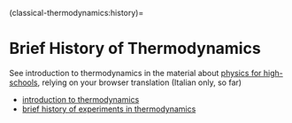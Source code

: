 <!--
```{article-info}
:author: basics
:date: "{sub-ref}`today`"
:read-time: "{sub-ref}`wordcount-minutes` min read"
```
-->

(classical-thermodynamics:history)=
# Brief History of Thermodynamics
See introduction to thermodynamics in the material about [physics for high-schools](https://basics2022.github.io/bbooks-physics-hs/intro.html), relying on your browser translation (Italian only, so far)

- [introduction to thermodynamics](https://basics2022.github.io/bbooks-physics-hs/ch/thermodynamics/foundation.html)
- [brief history of experiments in thermodynamics](https://basics2022.github.io/bbooks-physics-hs/ch/thermodynamics/foundation-experiments.html)



<!--
## Problemi
- natura della materia
  - horror vacui
  - struttura atomistica della materia
- eneriga e calore, 


## Cronologia

**Nuovi strumenti.** 
Galileo: metodo scientifico; necessità di strumenti per la misura di grandezze. Rivoluzione tecnica, progresso tecnologico nella costruzione di strumenti di misura:
- termometro (Galileo,...): 
  - strumento che sfrutta la dilatazione delle sostanze con la temperatura: inizialmente si usa espansione di gas, successivamente di un liquido
- barometro (**Torricelli**,...): 
  - strumento che strutta il peso di un liquido (Hg), equilibrato da una differenza di pressione
  - strumento usato per misurare il peso dell'aria; creazione del "vuoto" nel barometro a Hg -> rilancia teoria atomistica
  - ...
- **Boyle**:
  - "padre della chimica": descrizione chiara dei propri esperimenti, condotti con il metodo scientifico, in modo da poterli rendere replicabili
  - esperimenti sui gas, grazie alle pompe a vuoto realizzate da Hooke: PV=cost. a T=cost "l'aria si comporta come una molla"; per ironia, o forse un po' per affinità di idee, Hooke è lo studioso che ha formulato la legge costitutiva di una molla lineare, F = k dx

**Primi modelli.**
- 1738: **Bernoulli**, Hydrodynamica. **Teoria cinetica dei gas**: gas composti da un'insieme di particelle. Interpretazione microscopica delle grandezze macroscopiche:
  - temperatura: interpretata come agitazione delle particelle (proporzionale all'energia cinetica media)
  - pressione: dovuta agli urti delle particelle sulle pareti di un contenitore

**Lavoisier (1743-1794).** Importanza della misura della **massa**, durante gli esperimenti di chimica. In seguito alle misure nei suoi esperimenti, formula la **legge di conservazione della massa** in sistemi chiusi.

**Berthollet (1748-1822), Proust (1754-1826).** Le sostanze hanno una composizione chimica ben definita? Sì, o quasi.

**Dalton (1766-1844).** Legge delle proporzioni multiple; sostiene teoria atomica; è possibile misurare il peso relativo delle sostanze. Sfortunatamente, è un pessimo sperimentatore quindi ottiene misure imprecise e formula risultati quantitativi sbagliati (es. molecola acqua: HO e non H2O)

**Gay-Lussac (1808).** Appassionato di mongolfiere; studi sui gas. Lavora sui volumi nelle reazioni: esempio: 1l di Cl e 1l di H producono 1l di HCl. Spiegazione: i 2 volumi uguali contengono lo stesso numero di atomi. Lui non formula questa spiegazione poiché lavora nel lab di Berthollet che non crede alla teoria atomica, e poiché i suoi risultati non concordano con quelli di Dalton sulla forma dell'acqua.

**Avogadro (1811).** La molecola di ossigeno è O2.

**Liebig e Wohler (1824); Berzelius.** Scoperta isomeri. Stessa composizione, diversa disposizione, diverse sostanze.

**Cannizzaro (1860).**

**Clausis (1858)** Come si muovono gli atomi? Riprende le idee di Bernoulli:
- velocità delle particelle nei gas dipendono dalla T
- prima stima (completamente errata) della velocità media; corregge la sua idea introducendo il libero cammino medio: le particelle collidono tra di loro

**Maxwell (1860)** Le molecole hanno velocità diverse: distribuzione di Maxwell.

**Boltzmann**


## Argomenti
**Materia.** <br>
**Energia, lavoro e calore.** <br>

- Nuovi strumenti per svolgere gli esperimenti
- Nuovi concetti (T, p, m, E, Q, S,...)
- per formulare:
  - nuovi principi:
    - principi della termodinamica classica
  - nuove teorie:
    - teoria calorica
    - teoria atomistica
    - teoria cinetica dei gas
    - ...
    - meccanica statistica
- per progettare/migliorare tecnologie:
  - macchina a vapore, motori termici, ...

-->
